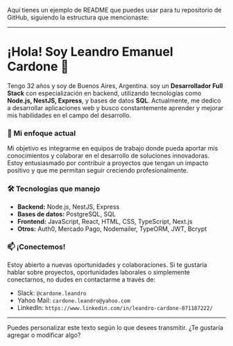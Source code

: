 Aquí tienes un ejemplo de README que puedes usar para tu repositorio de GitHub, siguiendo la estructura que mencionaste:

---

# ¡Hola! Soy Leandro Emanuel Cardone 👋
Tengo 32 años y soy de Buenos Aires, Argentina. 
soy un **Desarrollador Full Stack** con especialización en backend, utilizando tecnologías como **Node.js, NestJS, Express**, y bases de datos **SQL**. Actualmente, me dedico a desarrollar aplicaciones web y busco constantemente aprender y mejorar mis habilidades en el campo del desarrollo.

### 🌟 Mi enfoque actual
Mi objetivo es integrarme en equipos de trabajo donde pueda aportar mis conocimientos y colaborar en el desarrollo de soluciones innovadoras. Estoy entusiasmado por contribuir a proyectos que tengan un impacto positivo y que me permitan seguir creciendo profesionalmente.

### 🛠️ Tecnologías que manejo
- **Backend:** Node.js, NestJS, Express
- **Bases de datos:** PostgreSQL, SQL
- **Frontend:** JavaScript, React, HTML, CSS, TypeScript, Next.js
- **Otros:** Auth0, Mercado Pago, Nodemailer, TypeORM, JWT, Bcrypt

### 📫 ¡Conectemos!
Estoy abierto a nuevas oportunidades y colaboraciones. Si te gustaría hablar sobre proyectos, oportunidades laborales o simplemente conectarnos, no dudes en contactarme a través de:
- Slack: `@cardone.leandro`
- Yahoo Mail: `cardone.leandro@yahoo.com`
- LinkedIn: `https://www.linkedin.com/in/leandro-cardone-071187222/`

---

Puedes personalizar este texto según lo que desees transmitir. ¿Te gustaría agregar o modificar algo?
